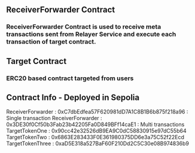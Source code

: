 ## ReceiverForwarder Contract

### ReceiverForwarder Contract is used to receive meta transactions sent from Relayer Service and execute each transaction of target contract.

## Target Contract

### ERC20 based contract targeted from users

## Contract Info - Deployed in Sepolia

ReceiverForwarder : 0xC7dbEdfea57F620981dD7A1C8B1B6b875f218a96 : Single transaction
ReceiverForwarder : 0x3DE30f0Cf50b3Fab23b42205Fa0D849BFf14caE1 : Multi transactions
TargetTokenOne : 0x90cc42e32526dB9EA9C0dC58830915e97dC55b64
TargetTokenTwo : 0x6863E283433F0E361980375DD6e3a75C52f22Ecd
TargetTokenThree : 0xaD5E318a527BaF60F210Dd2C5C30e08B974836b9

